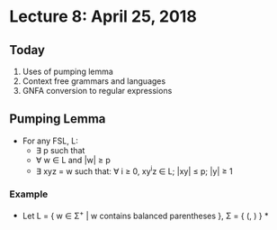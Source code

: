 # Lecture 8: April 25, 2018
## Today
1. Uses of pumping lemma
2. Context free grammars and languages
3. GNFA conversion to regular expressions
## Pumping Lemma
* For any FSL, L:
  * ∃ p such that 
  * ∀ w ∈ L and |w| ≥ p
  * ∃ xyz = w such that: ∀ i ≥ 0, xy<sup>i</sup>z ∈ L; |xy| ≤ p; |y| ≥ 1
### Example
* Let L = { w ∈ Σ<sup>+</sup> | w contains balanced parentheses }, Σ = { (, ) }
  * 
